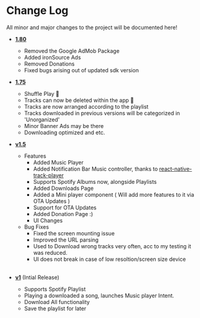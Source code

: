 # Change Log

All minor and major changes to the project will be documented here!

- [**1.80**](https://github.com/samadritsarkar2/spotifyDown/tree/version1.80)

  - Removed the Google AdMob Package
  - Added ironSource Ads
  - Removed Donations
  - Fixed bugs arising out of updated sdk version

- [**1.75**](https://github.com/samadritsarkar2/spotifyDown/tree/version1.75)

  - Shuffle Play 🔀
  - Tracks can now be deleted within the app 🚮
  - Tracks are now arranged according to the playlist
  - Tracks downloaded in previous versions will be categorized in 'Unorganized'
  - Minor Banner Ads may be there
  - Downloading optimized and etc.

- [**v1.5**](https://github.com/samadritsarkar2/spotifyDown/tree/version1.5)

  - Features
    - Added Music Player
    - Added Notification Bar Music controller, thanks to [react-native-track-player](https://github.com/DoubleSymmetry/react-native-track-player)
    - Supports Spotify Albums now, alongside Playlists
    - Added Downloads Page
    - Added a Mini player component ( Will add more features to it via OTA Updates )
    - Support for OTA Updates
    - Added Donation Page :)
    - UI Changes
  - Bug Fixes
    - Fixed the screen mounting issue
    - Improved the URL parsing
    - Used to Download wrong tracks very often, acc to my testing it was reduced.
    - UI does not break in case of low resoltion/screen size device
      <br>
      <br>

- [**v1**](https://github.com/samadritsarkar2/spotifyDown/tree/version1) (Intial Release)
  - Supports Spotify Playlist
  - Playing a downloaded a song, launches Music player Intent.
  - Download All functionality
  - Save the playlist for later
